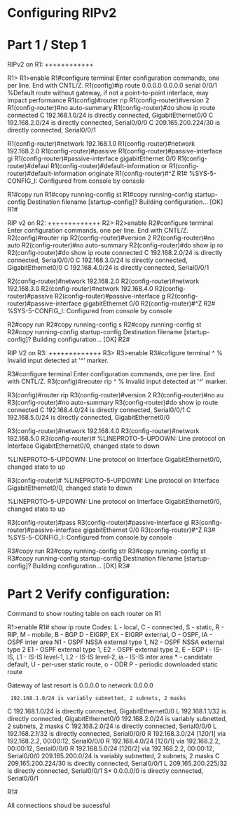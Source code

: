 # Configuring RIPv2


Part 1 / Step 1
=================

RIPv2 on R1:
++++++++++++

R1>
R1>enable
R1#configure terminal
Enter configuration commands, one per line.  End with CNTL/Z.
R1(config)#ip route 0.0.0.0 0.0.0.0 serial 0/0/1
%Default route without gateway, if not a point-to-point interface, may impact performance
R1(config)#router rip 
R1(config-router)#version 2
R1(config-router)#no auto-summary
R1(config-router)#do show ip route connected
 C   192.168.1.0/24  is directly connected, GigabitEthernet0/0
 C   192.168.2.0/24  is directly connected, Serial0/0/0
 C   209.165.200.224/30  is directly connected, Serial0/0/1

R1(config-router)#network 192.168.1.0
R1(config-router)#network 192.168.2.0
R1(config-router)#passive
R1(config-router)#passive-interface gi
R1(config-router)#passive-interface gigabitEthernet 0/0
R1(config-router)#defaul
R1(config-router)#default-information or
R1(config-router)#default-information originate 
R1(config-router)#^Z
R1#
%SYS-5-CONFIG_I: Configured from console by console

R1#copy run
R1#copy running-config st
R1#copy running-config startup-config 
Destination filename [startup-config]? 
Building configuration...
[OK]
R1#


RIP v2 on R2:
+++++++++++++
R2>
R2>enable
R2#configure terminal
Enter configuration commands, one per line.  End with CNTL/Z.
R2(config)#router rip
R2(config-router)#version 2
R2(config-router)#no auto
R2(config-router)#no auto-summary 
R2(config-router)#do show ip ro
R2(config-router)#do show ip route connected
 C   192.168.2.0/24  is directly connected, Serial0/0/0
 C   192.168.3.0/24  is directly connected, GigabitEthernet0/0
 C   192.168.4.0/24  is directly connected, Serial0/0/1

R2(config-router)#network 192.168.2.0
R2(config-router)#network 192.168.3.0
R2(config-router)#network 192.168.4.0
R2(config-router)#passive
R2(config-router)#passive-interface g
R2(config-router)#passive-interface gigabitEthernet 0/0
R2(config-router)#^Z
R2#
%SYS-5-CONFIG_I: Configured from console by console

R2#copy run
R2#copy running-config s
R2#copy running-config st
R2#copy running-config startup-config 
Destination filename [startup-config]? 
Building configuration...
[OK]
R2#

RIP V2 on R3:
+++++++++++++
R3>
R3>enable
R3#cofigure terminal
            ^
% Invalid input detected at '^' marker.
	
R3#configure terminal 
Enter configuration commands, one per line.  End with CNTL/Z.
R3(config)#reouter rip
            ^
% Invalid input detected at '^' marker.
	
R3(config)#router rip
R3(config-router)#version 2
R3(config-router)#no au
R3(config-router)#no auto-summary 
R3(config-router)#do show ip route connected
 C   192.168.4.0/24  is directly connected, Serial0/0/1
 C   192.168.5.0/24  is directly connected, GigabitEthernet0/0

R3(config-router)#network 192.168.4.0
R3(config-router)#network 192.168.5.0
R3(config-router)#
%LINEPROTO-5-UPDOWN: Line protocol on Interface GigabitEthernet0/0, changed state to down

%LINEPROTO-5-UPDOWN: Line protocol on Interface GigabitEthernet0/0, changed state to up

R3(config-router)#
%LINEPROTO-5-UPDOWN: Line protocol on Interface GigabitEthernet0/0, changed state to down

%LINEPROTO-5-UPDOWN: Line protocol on Interface GigabitEthernet0/0, changed state to up

R3(config-router)#pass
R3(config-router)#passive-interface gi
R3(config-router)#passive-interface gigabitEthernet 0/0
R3(config-router)#^Z
R3#
%SYS-5-CONFIG_I: Configured from console by console

R3#copy run
R3#copy running-config str
R3#copy running-config st
R3#copy running-config startup-config 
Destination filename [startup-config]? 
Building configuration...
[OK]
R3#

Part 2 Verify configuration:
============================
Command to show routing table on each router
on R1

R1>enable
R1# show ip route
Codes: L - local, C - connected, S - static, R - RIP, M - mobile, B - BGP
       D - EIGRP, EX - EIGRP external, O - OSPF, IA - OSPF inter area
       N1 - OSPF NSSA external type 1, N2 - OSPF NSSA external type 2
       E1 - OSPF external type 1, E2 - OSPF external type 2, E - EGP
       i - IS-IS, L1 - IS-IS level-1, L2 - IS-IS level-2, ia - IS-IS inter area
       * - candidate default, U - per-user static route, o - ODR
       P - periodic downloaded static route

Gateway of last resort is 0.0.0.0 to network 0.0.0.0

     192.168.1.0/24 is variably subnetted, 2 subnets, 2 masks
C       192.168.1.0/24 is directly connected, GigabitEthernet0/0
L       192.168.1.1/32 is directly connected, GigabitEthernet0/0
     192.168.2.0/24 is variably subnetted, 2 subnets, 2 masks
C       192.168.2.0/24 is directly connected, Serial0/0/0
L       192.168.2.1/32 is directly connected, Serial0/0/0
R    192.168.3.0/24 [120/1] via 192.168.2.2, 00:00:12, Serial0/0/0
R    192.168.4.0/24 [120/1] via 192.168.2.2, 00:00:12, Serial0/0/0
R    192.168.5.0/24 [120/2] via 192.168.2.2, 00:00:12, Serial0/0/0
     209.165.200.0/24 is variably subnetted, 2 subnets, 2 masks
C       209.165.200.224/30 is directly connected, Serial0/0/1
L       209.165.200.225/32 is directly connected, Serial0/0/1
S*   0.0.0.0/0 is directly connected, Serial0/0/1

R1#

All connections shoud be sucessful
